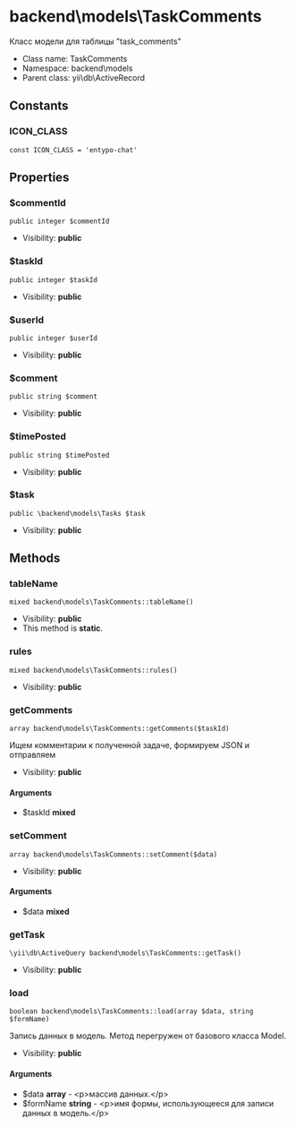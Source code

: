 backend\models\TaskComments
===============

Класс модели для таблицы &quot;task_comments&quot;




* Class name: TaskComments
* Namespace: backend\models
* Parent class: yii\db\ActiveRecord



Constants
----------


### ICON_CLASS

    const ICON_CLASS = 'entypo-chat'





Properties
----------


### $commentId

    public integer $commentId





* Visibility: **public**


### $taskId

    public integer $taskId





* Visibility: **public**


### $userId

    public integer $userId





* Visibility: **public**


### $comment

    public string $comment





* Visibility: **public**


### $timePosted

    public string $timePosted





* Visibility: **public**


### $task

    public \backend\models\Tasks $task





* Visibility: **public**


Methods
-------


### tableName

    mixed backend\models\TaskComments::tableName()





* Visibility: **public**
* This method is **static**.




### rules

    mixed backend\models\TaskComments::rules()





* Visibility: **public**




### getComments

    array backend\models\TaskComments::getComments($taskId)

Ищем комментарии к полученной задаче, формируем JSON и отправляем



* Visibility: **public**


#### Arguments
* $taskId **mixed**



### setComment

    array backend\models\TaskComments::setComment($data)





* Visibility: **public**


#### Arguments
* $data **mixed**



### getTask

    \yii\db\ActiveQuery backend\models\TaskComments::getTask()





* Visibility: **public**




### load

    boolean backend\models\TaskComments::load(array $data, string $formName)

Запись данных в модель. Метод перегружен от базового класса Model.



* Visibility: **public**


#### Arguments
* $data **array** - &lt;p&gt;массив данных.&lt;/p&gt;
* $formName **string** - &lt;p&gt;имя формы, использующееся для записи данных в модель.&lt;/p&gt;


